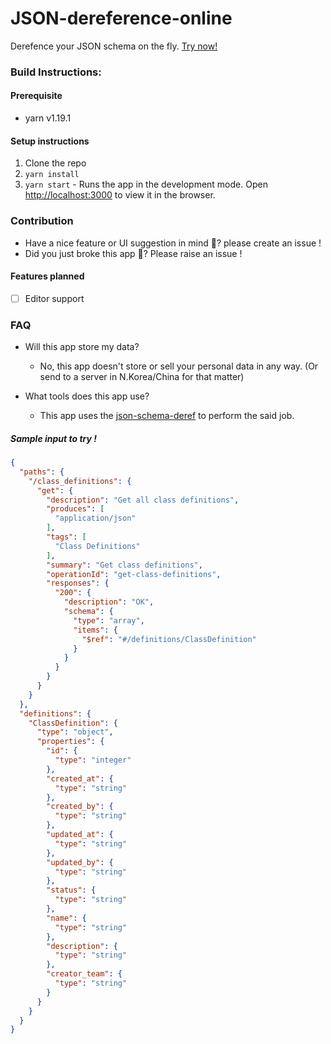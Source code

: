 # JSON-dereference-online

Derefence your JSON schema on the fly. [Try now!](https://fcmtest1-2ba38.web.app)

### Build Instructions:

#### Prerequisite
- yarn v1.19.1

#### Setup instructions
1. Clone the repo
2. `yarn install`
3. `yarn start` - Runs the app in the development mode. Open [http://localhost:3000](http://localhost:3000) to view it in the browser.

### Contribution
- Have a nice feature or UI suggestion in mind 🎉? please create an issue !
- Did you just broke this app 🤨? Please raise an issue !

#### Features planned
- [ ] Editor support

### FAQ
- Will this app store my data?
  - No, this app doesn't store or sell your personal data in any way. (Or send to a server in N.Korea/China for that matter)

- What tools does this app use?
  - This app uses the [json-schema-deref](https://github.com/cvent/json-schema-deref) to perform the said job.


##### Sample input to try !

```json
{
  "paths": {
    "/class_definitions": {
      "get": {
        "description": "Get all class definitions",
        "produces": [
          "application/json"
        ],
        "tags": [
          "Class Definitions"
        ],
        "summary": "Get class definitions",
        "operationId": "get-class-definitions",
        "responses": {
          "200": {
            "description": "OK",
            "schema": {
              "type": "array",
              "items": {
                "$ref": "#/definitions/ClassDefinition"
              }
            }
          }
        }
      }
    }
  },
  "definitions": {
    "ClassDefinition": {
      "type": "object",
      "properties": {
        "id": {
          "type": "integer"
        },
        "created_at": {
          "type": "string"
        },
        "created_by": {
          "type": "string"
        },
        "updated_at": {
          "type": "string"
        },
        "updated_by": {
          "type": "string"
        },
        "status": {
          "type": "string"
        },
        "name": {
          "type": "string"
        },
        "description": {
          "type": "string"
        },
        "creator_team": {
          "type": "string"
        }
      }
    }
  }
}
```
